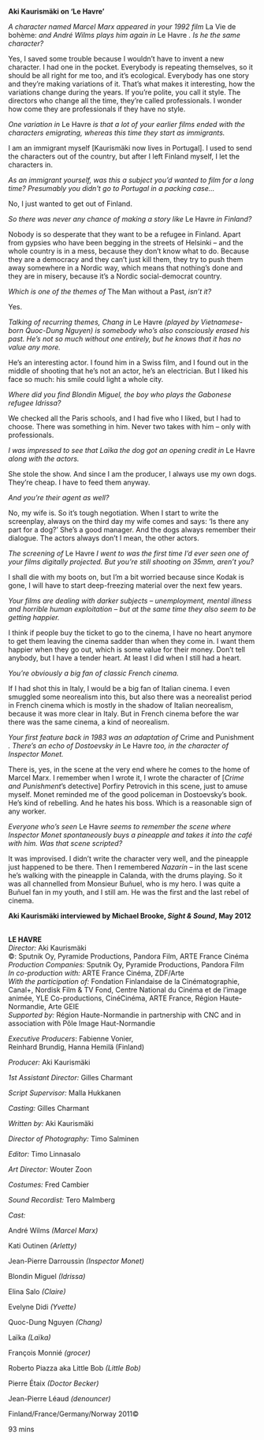 

**Aki Kaurismäki on ‘Le Havre’**

_A character named Marcel Marx appeared in your 1992 film_ La Vie de bohème: _and André Wilms plays him again in_ Le Havre _. Is he the same character?_

Yes, I saved some trouble because I wouldn’t have to invent a new character. I had one in the pocket. Everybody is repeating themselves, so it should be all right for me too, and it’s ecological. Everybody has one story and they’re making variations of it. That’s what makes it interesting, how the variations change during the years. If you’re polite, you call it style. The directors who change all the time, they’re called professionals. I wonder how come they are professionals if they have no style.

_One variation in_ Le Havre _is that a lot of your earlier films ended with the characters emigrating, whereas this time they start as immigrants._

I am an immigrant myself [Kaurismäki now lives in Portugal]. I used to send  
the characters out of the country, but after I left Finland myself, I let the characters in.

_As an immigrant yourself, was this a subject you’d wanted to film for a long time? Presumably you didn't go to Portugal in a packing case..._

No, I just wanted to get out of Finland.

_So there was never any chance of making a story like_ Le Havre _in Finland?_

Nobody is so desperate that they want to be a refugee in Finland. Apart from gypsies who have been begging in the streets of Helsinki – and the whole country is in a mess, because they don’t know what to do. Because they are a democracy and they can’t just kill them, they try to push them away somewhere in a Nordic way, which means that nothing’s done and they are in misery, because it’s a Nordic social-democrat country.

_Which is one of the themes of_ The Man without a Past, _isn’t it?_

Yes.

_Talking of recurring themes, Chang in_ Le Havre _(played by Vietnamese-born Quoc-Dung Nguyen) is somebody who’s also consciously erased his past. He’s not so much without one entirely, but he knows that it has no value  any more._

He’s an interesting actor. I found him in a Swiss film, and I found out in the middle of shooting that he’s not an actor, he’s an electrician. But I liked his face so much: his smile could light a whole city.

_Where did you find Blondin Miguel, the boy who plays the Gabonese  refugee Idrissa?_

We checked all the Paris schools, and I had five who I liked, but I had to choose. There was something in him. Never two takes with him – only with professionals.

_I was impressed to see that Laïka the dog got an opening credit in_ Le Havre _along with the actors._

She stole the show. And since I am the producer, I always use my own dogs. They’re cheap. I have to feed them anyway.

_And you’re their agent as well?_

No, my wife is. So it’s tough negotiation. When I start to write the screenplay, always on the third day my wife comes and says: ‘Is there any part for a dog?’ She’s a good manager. And the dogs always remember their dialogue. The actors always don’t I mean, the other actors.

_The screening of_ Le Havre _I went to was the first time I’d ever seen one of your films digitally projected. But you’re still shooting on 35mm, aren’t you?_

I shall die with my boots on, but I’m a bit worried because since Kodak is gone, I will have to start deep-freezing material over the next few years.

_Your films are dealing with darker subjects – unemployment, mental illness and horrible human exploitation – but at the same time they also seem to be getting happier._

I think if people buy the ticket to go to the cinema, I have no heart anymore to get them leaving the cinema sadder than when they come in. I want them happier when they go out, which is some value for their money. Don’t tell anybody, but I have a tender heart. At least I did when I still had a heart.

_You’re obviously a big fan of classic French cinema._

If I had shot this in Italy, I would be a big fan of Italian cinema. I even smuggled some neorealism into this, but also there was a neorealist period in French cinema which is mostly in the shadow of Italian neorealism, because it was more clear in Italy. But in French cinema before the war there was the same cinema, a kind of neorealism.

_Your first feature back in 1983 was an adaptation of_ Crime and Punishment _. There’s an echo of Dostoevsky in_ Le Havre _too, in the character of  Inspector Monet._

There is, yes, in the scene at the very end where he comes to the home of Marcel Marx. I remember when I wrote it, I wrote the character of [_Crime and Punishment_’s detective] Porfiry Petrovich in this scene, just to amuse myself. Monet reminded me of the good policeman in Dostoevsky’s book. He’s kind of rebelling. And he hates his boss. Which is a reasonable sign of any worker.

_Everyone who’s seen_ Le Havre _seems to remember the scene where Inspector Monet spontaneously buys a pineapple and takes it into the café with him.  Was that scene scripted?_

It was improvised. I didn’t write the character very well, and the pineapple just happened to be there. Then I remembered _Nazarín_ – in the last scene he’s walking with the pineapple in Calanda, with the drums playing. So it was all channelled from Monsieur Buñuel, who is my hero. I was quite a Buñuel fan in my youth, and I still am. He was the first and the last rebel of cinema.

**Aki Kaurismäki interviewed by Michael Brooke, _Sight & Sound_, May 2012**
<br><br>

**LE HAVRE**<br>
_Director:_ Aki Kaurismäki<br>
©: Sputnik Oy, Pyramide Productions,  Pandora Film, ARTE France Cinéma<br>
_Production Companies:_ Sputnik Oy,  Pyramide Productions, Pandora Film<br>
_In co-production with:_ ARTE France Cinéma, ZDF/Arte<br>
_With the participation of:_ Fondation Finlandaise de la Cinématographie, Canal+, Nordisk Film & TV Fond, Centre National du Cinéma et de l’image animée, YLE Co-productions, CinéCinéma, ARTE France, Région Haute-Normandie, Arte GEIE<br>
_Supported by:_ Région Haute-Normandie in partnership with CNC and in association with  Pôle Image Haut-Normandie<br>

_Executive Producers_: Fabienne Vonier,  
Reinhard Brundig, Hanna Hemilä (Finland)<br>

_Producer:_ Aki Kaurismäki<br>

_1st Assistant Director:_ Gilles Charmant<br>

_Script Supervisor:_ Malla Hukkanen<br>

_Casting:_ Gilles Charmant<br>

_Written by:_ Aki Kaurismäki<br>

_Director of Photography:_ Timo Salminen<br>

_Editor:_ Timo Linnasalo<br>

_Art Director:_ Wouter Zoon<br>

_Costumes:_ Fred Cambier<br>

_Sound Recordist:_ Tero Malmberg<br>

_Cast:_<br>

André Wilms _(Marcel Marx)_<br>

Kati Outinen _(Arletty)_<br>

Jean-Pierre Darroussin _(Inspector Monet)_<br>

Blondin Miguel _(Idrissa)_<br>

Elina Salo _(Claire)_<br>

Evelyne Didi _(Yvette)_<br>

Quoc-Dung Nguyen _(Chang)_<br>

Laïka _(Laïka)_<br>

François Monnié _(grocer)_<br>

Roberto Piazza aka Little Bob _(Little Bob)_<br>

Pierre Étaix _(Doctor Becker)_<br>

Jean-Pierre Léaud _(denouncer)_<br>

Finland/France/Germany/Norway 2011©<br>

93 mins<br>
<br>
<!--stackedit_data:
eyJoaXN0b3J5IjpbLTY4OTAxMTkzMl19
-->